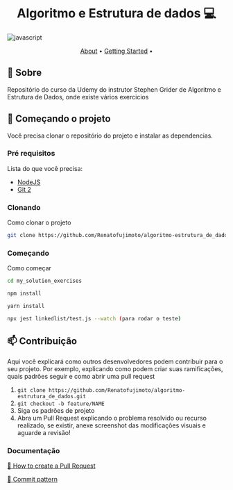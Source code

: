 [JAVASCRIPT__BADGE]: https://img.shields.io/badge/Javascript-000?style=for-the-badge&logo=javascript

<h1 align="center" style="font-weight: bold;">Algoritmo e Estrutura de dados 💻</h1>

![javascript][JAVASCRIPT__BADGE]

<p align="center">
 <a href="#about">About</a> • 
 <a href="#started">Getting Started</a> • 
</p>

<h2 id="started">📌 Sobre</h2>
 
Repositório do curso da Udemy do instrutor Stephen Grider de Algoritmo e Estrutura de Dados, onde existe vários exercicios

<h2 id="started">🚀 Começando o projeto</h2>

Você precisa clonar o repositório do projeto e instalar as dependencias.

<h3>Pré requisitos</h3>

Lista do que você precisa:

- [NodeJS](https://nodejs.org/en/download/current)
- [Git 2](https://github.com)

<h3>Clonando</h3>

Como clonar o projeto

```bash
git clone https://github.com/Renatofujimoto/algoritmo-estrutura_de_dados.git
```

<h3>Começando</h3>

Como começar

```bash
cd my_solution_exercises

npm install

yarn install

npx jest linkedlist/test.js --watch (para rodar o teste)
```

<h2 id="contribute">📫 Contribuição</h2>

Aqui você explicará como outros desenvolvedores podem contribuir para o seu projeto. Por exemplo, explicando como podem criar suas ramificações, quais padrões seguir e como abrir uma pull request

1. `git clone https://github.com/Renatofujimoto/algoritmo-estrutura_de_dados.git`
2. `git checkout -b feature/NAME`
3. Siga os padrões de projeto
4. Abra um Pull Request explicando o problema resolvido ou recurso realizado, se existir, anexe screenshot das modificações visuais e aguarde a revisão!

<h3>Documentação</h3>

[📝 How to create a Pull Request](https://www.atlassian.com/br/git/tutorials/making-a-pull-request)

[💾 Commit pattern](https://gist.github.com/joshbuchea/6f47e86d2510bce28f8e7f42ae84c716)